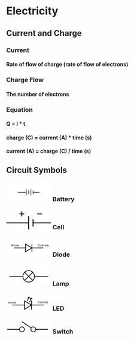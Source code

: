 # Electricity
## Current and Charge
### Current
#### Rate of flow of charge (rate of flow of electrons)
### Charge Flow
#### The number of electrons
### Equation
#### Q = I * t
#### charge (C) = current (A) * time (s)
#### current (A) = charge (C) / time (s)
## Circuit Symbols
### ![alt text](https://github.com/Nathan3-14/Science-Mindmap/blob/main/images/battery.png?raw=true) Battery
### ![alt text](https://github.com/Nathan3-14/Science-Mindmap/blob/main/images/cell.png?raw=true) Cell
### ![alt text](https://github.com/Nathan3-14/Science-Mindmap/blob/main/images/diode.png?raw=true) Diode
### ![alt text](https://github.com/Nathan3-14/Science-Mindmap/blob/main/images/lamp.png?raw=true) Lamp
### ![alt text](https://github.com/Nathan3-14/Science-Mindmap/blob/main/images/led.png?raw=true) LED
### ![alt text](https://github.com/Nathan3-14/Science-Mindmap/blob/main/images/switch.png?raw=true) Switch
